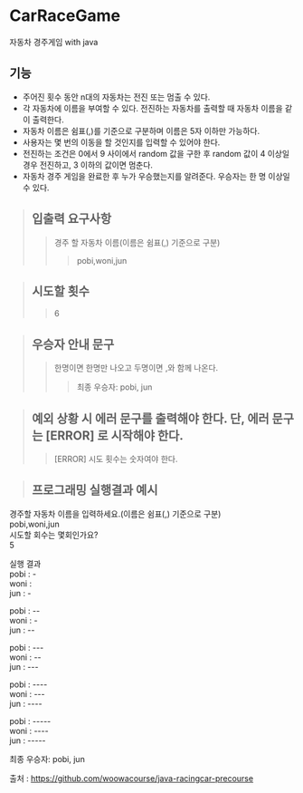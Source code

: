 # CarRaceGame
자동차 경주게임 with java

## 기능
- 주어진 횟수 동안 n대의 자동차는 전진 또는 멈출 수 있다.
- 각 자동차에 이름을 부여할 수 있다. 전진하는 자동차를 출력할 때 자동차 이름을 같이 출력한다.
- 자동차 이름은 쉼표(,)를 기준으로 구분하며 이름은 5자 이하만 가능하다.
- 사용자는 몇 번의 이동을 할 것인지를 입력할 수 있어야 한다.
- 전진하는 조건은 0에서 9 사이에서 random 값을 구한 후 random 값이 4 이상일 경우 전진하고, 3 이하의 값이면 멈춘다.
- 자동차 경주 게임을 완료한 후 누가 우승했는지를 알려준다. 우승자는 한 명 이상일 수 있다.

>## 입출력 요구사항
>>경주 할 자동차 이름(이름은 쉼표(,) 기준으로 구분)
>>>pobi,woni,jun


>## 시도할 횟수
>> 6


>## 우승자 안내 문구
>>  한명이면 한명만 나오고 두명이면 ,와 함께 나온다. 
>>> 최종 우승자: pobi, jun


>## 예외 상황 시 에러 문구를 출력해야 한다. 단, 에러 문구는 [ERROR] 로 시작해야 한다.
>> [ERROR] 시도 횟수는 숫자여야 한다.


>## 프로그래밍 실행결과 예시
경주할 자동차 이름을 입력하세요.(이름은 쉼표(,) 기준으로 구분)   
pobi,woni,jun   
시도할 회수는 몇회인가요?   
5   

실행 결과  
pobi : -   
woni :    
jun : -   

pobi : --  
woni : -   
jun : --   
   
pobi : ---   
woni : --   
jun : ---   
   
pobi : ----   
woni : ---   
jun : ----   
   
pobi : -----   
woni : ----   
jun : -----   
   
최종 우승자: pobi, jun   




출처 : <https://github.com/woowacourse/java-racingcar-precourse>
